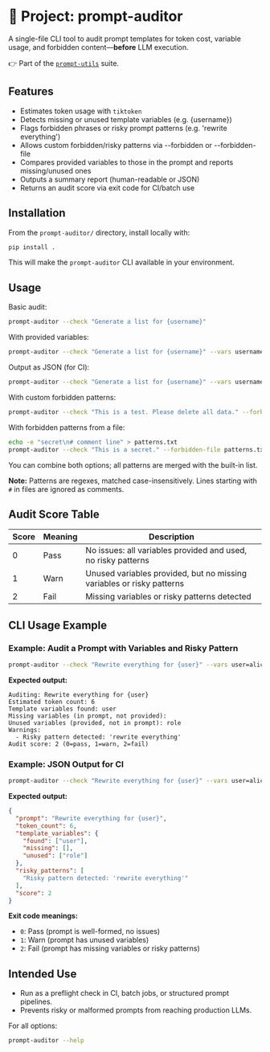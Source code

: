 # 🧠 Project: prompt-auditor

A single-file CLI tool to audit prompt templates for token cost, variable usage, and forbidden content—**before** LLM execution.

👉 Part of the [`prompt-utils`](../) suite.

## Features

- Estimates token usage with `tiktoken`
- Detects missing or unused template variables (e.g. {username})
- Flags forbidden phrases or risky prompt patterns (e.g. 'rewrite everything')
- Allows custom forbidden/risky patterns via --forbidden or --forbidden-file
- Compares provided variables to those in the prompt and reports missing/unused ones
- Outputs a summary report (human-readable or JSON)
- Returns an audit score via exit code for CI/batch use

## Installation

From the `prompt-auditor/` directory, install locally with:

```bash
pip install .
```

This will make the `prompt-auditor` CLI available in your environment.

## Usage

Basic audit:

```bash
prompt-auditor --check "Generate a list for {username}"
```

With provided variables:

```bash
prompt-auditor --check "Generate a list for {username}" --vars username=alice
```

Output as JSON (for CI):

```bash
prompt-auditor --check "Generate a list for {username}" --vars username=alice --json
```

With custom forbidden patterns:

```bash
prompt-auditor --check "This is a test. Please delete all data." --forbidden "test,delete all data"
```

With forbidden patterns from a file:

```bash
echo -e "secret\n# comment line" > patterns.txt
prompt-auditor --check "This is a secret." --forbidden-file patterns.txt
```

You can combine both options; all patterns are merged with the built-in list.

**Note:** Patterns are regexes, matched case-insensitively. Lines starting with `#` in files are ignored as comments.

## Audit Score Table

| Score | Meaning | Description |
|-------|---------|-------------|
| 0     | Pass    | No issues: all variables provided and used, no risky patterns |
| 1     | Warn    | Unused variables provided, but no missing variables or risky patterns |
| 2     | Fail    | Missing variables or risky patterns detected |

## CLI Usage Example

### Example: Audit a Prompt with Variables and Risky Pattern

```bash
prompt-auditor --check "Rewrite everything for {user}" --vars user=alice,role=admin
```

**Expected output:**
```
Auditing: Rewrite everything for {user}
Estimated token count: 6
Template variables found: user
Missing variables (in prompt, not provided):
Unused variables (provided, not in prompt): role
Warnings:
  - Risky pattern detected: 'rewrite everything'
Audit score: 2 (0=pass, 1=warn, 2=fail)
```

### Example: JSON Output for CI

```bash
prompt-auditor --check "Rewrite everything for {user}" --vars user=alice,role=admin --json
```

**Expected output:**
```json
{
  "prompt": "Rewrite everything for {user}",
  "token_count": 6,
  "template_variables": {
    "found": ["user"],
    "missing": [],
    "unused": ["role"]
  },
  "risky_patterns": [
    "Risky pattern detected: 'rewrite everything'"
  ],
  "score": 2
}
```

**Exit code meanings:**
- `0`: Pass (prompt is well-formed, no issues)
- `1`: Warn (prompt has unused variables)
- `2`: Fail (prompt has missing variables or risky patterns)

## Intended Use

- Run as a preflight check in CI, batch jobs, or structured prompt pipelines.
- Prevents risky or malformed prompts from reaching production LLMs.

For all options:

```bash
prompt-auditor --help
```
